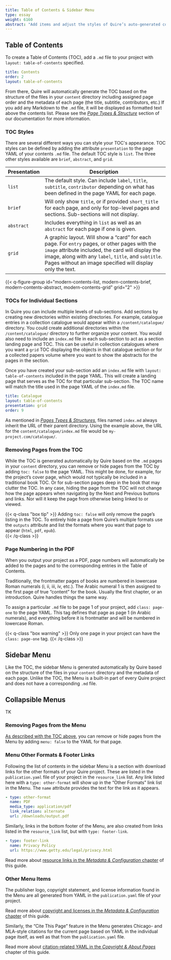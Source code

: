 ```yaml
---
title: Table of Contents & Sidebar Menu
type: essay
weight: 6160
abstract: "Add items and adjust the styles of Quire’s auto-generated contents lists"
---
```


## Table of Contents

To create a Table of Contents (TOC), add a `.md` file to your project with `layout: table-of-contents` specified.

```yaml
title: Contents
order: 2
layout: table-of-contents
```

From there, Quire will automatically generate the TOC based on the structure of the files in your `content` directory including assigned page order and the metadata of each page (the title, subtitle, contributors, etc.) If you add any Markdown to the `.md` file, it will be displayed as formatted text above the contents list. Please see the [*Page Types & Structure*](/docs-v1/pages/) section of our documentation for more information.

### TOC Styles

There are several different ways you can style your TOC's appearance. TOC styles can be defined by adding the attribute `presentation` to the page YAML of your contents `.md` file. The default TOC style is `list`. The three other styles available are `brief`, `abstract`, and `grid`.

| Presentation | Description |
| --- | --- |
| `list` | The default style. Can include `label`, `title`, `subtitle`, `contributor` depending on what has been defined in the page YAML for each page. |
| `brief` | Will only show `title`, or if provided `short_title` for each page, and only for top-level pages and sections. Sub-sections will not display. |
| `abstract` | Includes everything in `list` as well as an `abstract` for each page if one is given. |
| `grid` | A graphic layout. Will show a “card” for each page. For `entry` pages, or other pages with the `image` attribute included, the card will display the image, along with any `label`, `title`, and `subtitle`. Pages without an image specified will display only the text. |

{{< q-figure-group id="modern-contents-list, modern-contents-brief, modern-contents-abstract, modern-contents-grid" grid="2" >}}

### TOCs for Individual Sections

In Quire you can include multiple levels of sub-sections. Add sections by creating new directories within existing directories. For example, catalogue entries in a collection catalogue would appear within a `/content/catalogue/` directory. You could create additional directories within the `/content/catalogue/` directory to further organize your content. You would also need to include an  `index.md` file in each sub-section to act as a section landing page and TOC. This can be useful in collection catalogues where you want a `grid` TOC displaying the objects in that catalogue section or for a collected papers volume where you want to show the abstracts for the pages in the section.

Once you have created your sub-section add an `index.md` file with `layout: table-of-contents` included in the page YAML. This will create a landing page that serves as the TOC for that particular sub-section.  The TOC name will match the title used in the page YAML of the `index.md` file.

```YAML
title: Catalogue
layout: table-of-contents
presentation: grid
order: 9
```

As mentioned in [*Pages Types & Structures*](/docs-v1/pages/), files named `index.md` always inherit the URL of their parent directory. Using the example above, the URL for the `content/catalogue/index.md` file would be `my-project.com/catalogue/`.

### Removing Pages from the TOC

While the TOC is generated automatically by Quire based on the `.md` pages in your `content` directory, you can remove or hide pages from the TOC by adding `toc: false` to the page YAML. This might be done, for example, for the project’s cover page, which would not typically be included in a traditional book TOC. Or for sub-section pages deep in the book that may clutter the TOC. In any case, hiding the page from the TOC will not change how the page appears when navigating by the Next and Previous buttons and links. Nor will it keep the page from otherwise being linked to or viewed.

{{< q-class "box tip" >}}
Adding `toc: false` will only remove the page’s listing in the TOC. To entirely hide a page from Quire’s multiple formats use the `outputs` attribute and list the formats where you want that page to appear (`html`, `pdf`, `epub`).  
{{< /q-class >}}

### Page Numbering in the PDF

When you output your project as a PDF, page numbers will automatically be added to the pages and to the corresponding entries in the Table of Contents.

Traditionally, the frontmatter pages of books are numbered in lowercase Roman numerals (i, ii, iii, iv, etc.). The Arabic numeral 1 is then assigned to the first page of true “content” for the book. Usually the first chapter, or an introduction. Quire handles things the same way.

To assign a particular `.md` file to be page 1 of your project, add `class: page-one` to the page YAML. This tag defines that page as page 1 (in Arabic numerals), and everything before it is frontmatter and will be numbered in lowercase Roman.

{{< q-class "box warning" >}}
Only one page in your project can have the `class: page-one` tag.
{{< /q-class >}}

## Sidebar Menu

Like the TOC, the sidebar Menu is generated automatically by Quire based on the structure of the files in your `content` directory and the metadata of each page. Unlike the TOC, the Menu is a built-in part of every Quire project and does not have a corresponding `.md` file.

## Collapsible Menus

TK

### Removing Pages from the Menu

[As described with the TOC above](#removing-pages-from-the-toc), you can remove or hide pages from the Menu by adding `menu: false` to the YAML for that page.

### Menu Other Formats & Footer Links

Following the list of contents in the sidebar Menu is a section with download links for the other formats of your Quire project. These are listed in the `publication.yaml` file of your project in the `resource_link` list. Any link listed here with a `type: other-format` will show up in the “Other Formats” link list in the Menu. The `name` attribute provides the text for the link as it appears.

```yaml
- type: other-format
  name: PDF
  media_type: application/pdf
  link_relation: alternate
  url: /downloads/output.pdf
```

Similarly, links in the bottom footer of the Menu, are also created from links listed in the `resource_link` list, but with `type: footer-link`.

```yaml
- type: footer-link
  name: Privacy Policy
  url: https://www.getty.edu/legal/privacy.html
```

Read more about [resource links in the *Metadata & Configuration* chapter](/docs-v1/metadata-configuration/#formats-resources--links) of this guide.

### Other Menu Items

The publisher logo, copyright statement, and license information found in the Menu are all generated from YAML in the `publication.yaml` file of your project.

Read more about [copyright and licenses in the *Metadata & Configuration* chapter](/docs-v1/metadata-configuration/#copyright--license) of this guide.

Similarly, the “Cite This Page” feature in the Menu generates Chicago- and MLA-style citations for the current page based on YAML in the individual page itself, as well as that from the `publication.yaml` file.

Read more about [citation-related YAML in the *Copyright & About Pages*](/docs-v1/copyright-about-pages/) chapter of this guide.
